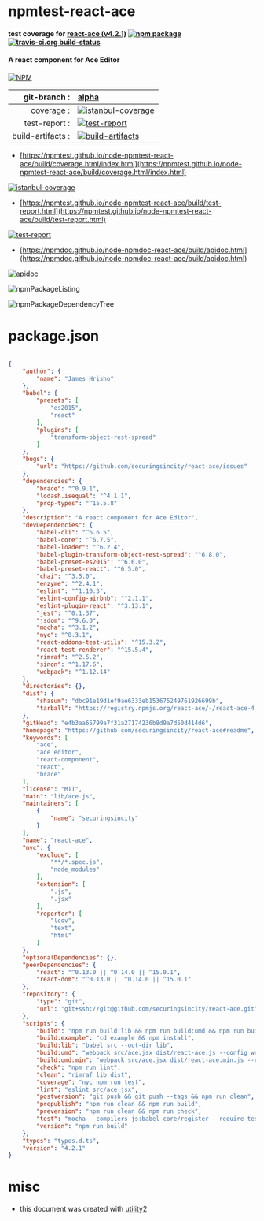 # npmtest-react-ace

#### test coverage for  [react-ace (v4.2.1)](https://github.com/securingsincity/react-ace#readme)  [![npm package](https://img.shields.io/npm/v/npmtest-react-ace.svg?style=flat-square)](https://www.npmjs.org/package/npmtest-react-ace) [![travis-ci.org build-status](https://api.travis-ci.org/npmtest/node-npmtest-react-ace.svg)](https://travis-ci.org/npmtest/node-npmtest-react-ace)

#### A react component for Ace Editor

[![NPM](https://nodei.co/npm/react-ace.png?downloads=true&downloadRank=true&stars=true)](https://www.npmjs.com/package/react-ace)

| git-branch : | [alpha](https://github.com/npmtest/node-npmtest-react-ace/tree/alpha)|
|--:|:--|
| coverage : | [![istanbul-coverage](https://npmtest.github.io/node-npmtest-react-ace/build/coverage.badge.svg)](https://npmtest.github.io/node-npmtest-react-ace/build/coverage.html/index.html)|
| test-report : | [![test-report](https://npmtest.github.io/node-npmtest-react-ace/build/test-report.badge.svg)](https://npmtest.github.io/node-npmtest-react-ace/build/test-report.html)|
| build-artifacts : | [![build-artifacts](https://npmtest.github.io/node-npmtest-react-ace/glyphicons_144_folder_open.png)](https://github.com/npmtest/node-npmtest-react-ace/tree/gh-pages/build)|

- [https://npmtest.github.io/node-npmtest-react-ace/build/coverage.html/index.html](https://npmtest.github.io/node-npmtest-react-ace/build/coverage.html/index.html)

[![istanbul-coverage](https://npmtest.github.io/node-npmtest-react-ace/build/screenCapture.buildCi.browser.%252Ftmp%252Fbuild%252Fcoverage.lib.html.png)](https://npmtest.github.io/node-npmtest-react-ace/build/coverage.html/index.html)

- [https://npmtest.github.io/node-npmtest-react-ace/build/test-report.html](https://npmtest.github.io/node-npmtest-react-ace/build/test-report.html)

[![test-report](https://npmtest.github.io/node-npmtest-react-ace/build/screenCapture.buildCi.browser.%252Ftmp%252Fbuild%252Ftest-report.html.png)](https://npmtest.github.io/node-npmtest-react-ace/build/test-report.html)

- [https://npmdoc.github.io/node-npmdoc-react-ace/build/apidoc.html](https://npmdoc.github.io/node-npmdoc-react-ace/build/apidoc.html)

[![apidoc](https://npmdoc.github.io/node-npmdoc-react-ace/build/screenCapture.buildCi.browser.%252Ftmp%252Fbuild%252Fapidoc.html.png)](https://npmdoc.github.io/node-npmdoc-react-ace/build/apidoc.html)

![npmPackageListing](https://npmtest.github.io/node-npmtest-react-ace/build/screenCapture.npmPackageListing.svg)

![npmPackageDependencyTree](https://npmtest.github.io/node-npmtest-react-ace/build/screenCapture.npmPackageDependencyTree.svg)



# package.json

```json

{
    "author": {
        "name": "James Hrisho"
    },
    "babel": {
        "presets": [
            "es2015",
            "react"
        ],
        "plugins": [
            "transform-object-rest-spread"
        ]
    },
    "bugs": {
        "url": "https://github.com/securingsincity/react-ace/issues"
    },
    "dependencies": {
        "brace": "^0.9.1",
        "lodash.isequal": "^4.1.1",
        "prop-types": "^15.5.8"
    },
    "description": "A react component for Ace Editor",
    "devDependencies": {
        "babel-cli": "^6.6.5",
        "babel-core": "^6.7.5",
        "babel-loader": "^6.2.4",
        "babel-plugin-transform-object-rest-spread": "^6.8.0",
        "babel-preset-es2015": "^6.6.0",
        "babel-preset-react": "^6.5.0",
        "chai": "^3.5.0",
        "enzyme": "^2.4.1",
        "eslint": "^1.10.3",
        "eslint-config-airbnb": "^2.1.1",
        "eslint-plugin-react": "^3.13.1",
        "jest": "^0.1.37",
        "jsdom": "^9.6.0",
        "mocha": "^3.1.2",
        "nyc": "^8.3.1",
        "react-addons-test-utils": "^15.3.2",
        "react-test-renderer": "^15.5.4",
        "rimraf": "^2.5.2",
        "sinon": "^1.17.6",
        "webpack": "^1.12.14"
    },
    "directories": {},
    "dist": {
        "shasum": "dbc91e19d1ef9ae6333eb153675249761926699b",
        "tarball": "https://registry.npmjs.org/react-ace/-/react-ace-4.2.1.tgz"
    },
    "gitHead": "e4b3aa65799a7f31a27174236b8d9a7d50d414d6",
    "homepage": "https://github.com/securingsincity/react-ace#readme",
    "keywords": [
        "ace",
        "ace editor",
        "react-component",
        "react",
        "brace"
    ],
    "license": "MIT",
    "main": "lib/ace.js",
    "maintainers": [
        {
            "name": "securingsincity"
        }
    ],
    "name": "react-ace",
    "nyc": {
        "exclude": [
            "**/*.spec.js",
            "node_modules"
        ],
        "extension": [
            ".js",
            ".jsx"
        ],
        "reporter": [
            "lcov",
            "text",
            "html"
        ]
    },
    "optionalDependencies": {},
    "peerDependencies": {
        "react": "^0.13.0 || ^0.14.0 || ^15.0.1",
        "react-dom": "^0.13.0 || ^0.14.0 || ^15.0.1"
    },
    "repository": {
        "type": "git",
        "url": "git+ssh://git@github.com/securingsincity/react-ace.git"
    },
    "scripts": {
        "build": "npm run build:lib && npm run build:umd && npm run build:umd:min",
        "build:example": "cd example && npm install",
        "build:lib": "babel src --out-dir lib",
        "build:umd": "webpack src/ace.jsx dist/react-ace.js --config webpack.config.development.js",
        "build:umd:min": "webpack src/ace.jsx dist/react-ace.min.js --config webpack.config.production.js",
        "check": "npm run lint",
        "clean": "rimraf lib dist",
        "coverage": "nyc npm run test",
        "lint": "eslint src/ace.jsx",
        "postversion": "git push && git push --tags && npm run clean",
        "prepublish": "npm run clean && npm run build",
        "preversion": "npm run clean && npm run check",
        "test": "mocha --compilers js:babel-core/register --require tests/setup.js --recursive tests/**/*.spec.js",
        "version": "npm run build"
    },
    "types": "types.d.ts",
    "version": "4.2.1"
}
```



# misc
- this document was created with [utility2](https://github.com/kaizhu256/node-utility2)

